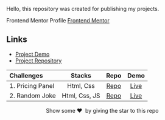 Hello, this repository was created for publishing my projects.

Frontend Mentor Profile [Frontend Mentor](https://www.frontendmentor.io/profile/KKajet)

## Links

- [Project Demo](https://kajet-projects.netlify.app/)
- [Project Repository](https://github.com/KKajet/projects)

| Challenges       |    Stacks     |                                 Repo                                 |                                Demo                                 |
| :--------------- | :-----------: | :------------------------------------------------------------------: | :-----------------------------------------------------------------: |
| 1. Pricing Panel |   Html, Css   | [Repo](https://github.com/KKajet/projects/tree/master/pricing-panel) | [Live](https://kajet-projects.netlify.app/pricing-panel/index.html) |
| 2. Random Joke   | Html, Css, JS |  [Repo](https://github.com/KKajet/projects/tree/master/random-joke)  |  [Live](https://kajet-projects.netlify.app/random-joke/index.html)  |

<p align = "center">Show some ❤️&nbsp; by giving the star to this repo</p>
